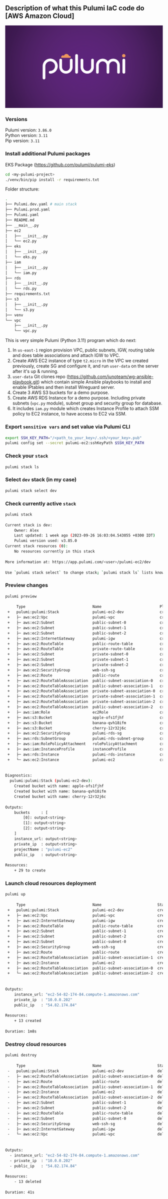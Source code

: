 ## Description of what this Pulumi IaC code do [AWS Amazon Cloud]
![Alt text for the image](./pulumi-pic.png)

### Versions
Pulumi version: `3.86.0`  
Python version: `3.11`  
Pip version: `3.11`  

### Install additional Pulumi packages
EKS Package (https://github.com/pulumi/pulumi-eks)
```bash
cd <my-pulumi-project>
./venv/bin/pip install -r requirements.txt
```

Folder structure:
```bash
.
├── Pulumi.dev.yaml # main stack
├── Pulumi.prod.yaml
├── Pulumi.yaml
├── README.md
├── __main__.py
├── ec2
│   ├── __init__.py
│   └── ec2.py
├── eks
│   ├── __init__.py
│   └── eks.py
├── iam
│   ├── __init__.py
│   └── iam.py
├── rds
│   ├── __init__.py
│   └── rds.py
├── requirements.txt
├── s3
│   ├── __init__.py
│   └── s3.py
├── venv
└── vpc
    ├── __init__.py
    └── vpc.py
```

This is very simple Pulumi (Python 3.11) program which do next: 
1. In `us-east-1` region provision VPC, public subnets, IGW, routing table and does table associations and attach IGW to VPC.
2. Create AWS EC2 instance of type `t2.micro` in the VPC we created previously, create SG and configure it, and run `user-data` on the server after it's up & running.  
3. `user-data` Git clones repo (https://github.com/junoteam/wg-ansible-playbook.git) which contain simple Ansible playbooks to install and enable IPtables and then install Wireguard server.
4. Create 3 AWS S3 buckets for a demo purpose. 
5. Create AWS RDS Instance for a demo purpose. Including private subnets (`vpc.py` module), subnet group and security group for database.
6. It includes `iam.py` module which creates Instance Profile to attach SSM policy to EC2 instance, to have access to EC2 via SSM.

### Export `sensitive vars` and set value via Pulumi CLI
```bash
export SSH_KEY_PATH="/<path_to_your_key>/.ssh/<your_key>.pub"
pulumi config set --secret pulumi-ec2:sshKeyPath $SSH_KEY_PATH
```

### Check your `stack`
```bash
pulumi stack ls
```

### Select `dev` stack (in my case)
```bash
pulumi stack select dev
```

### Check currently active `stack`
```bash
pulumi stack

Current stack is dev:
    Owner: Alex
    Last updated: 1 week ago (2023-09-26 16:03:04.543055 +0300 IDT)
    Pulumi version used: v3.85.0
Current stack resources (0):
    No resources currently in this stack

More information at: https://app.pulumi.com/<user>/pulumi-ec2/dev

Use `pulumi stack select` to change stack; `pulumi stack ls` lists known ones
```

### Preview changes
```bash
pulumi preview

     Type                              Name                          Plan       Info
 +   pulumi:pulumi:Stack               pulumi-ec2-dev                create     3 messages
 +   ├─ aws:ec2:Vpc                    pulumi-vpc                    create
 +   ├─ aws:ec2:Subnet                 public-subnet-0               create
 +   ├─ aws:ec2:Subnet                 public-subnet-1               create
 +   ├─ aws:ec2:Subnet                 public-subnet-2               create
 +   ├─ aws:ec2:InternetGateway        pulumi-igw                    create
 +   ├─ aws:ec2:RouteTable             public-route-table            create
 +   ├─ aws:ec2:RouteTable             private-route-table           create
 +   ├─ aws:ec2:Subnet                 private-subnet-0              create
 +   ├─ aws:ec2:Subnet                 private-subnet-1              create
 +   ├─ aws:ec2:Subnet                 private-subnet-2              create
 +   ├─ aws:ec2:SecurityGroup          web-ssh-sg                    create
 +   ├─ aws:ec2:Route                  public-route                  create
 +   ├─ aws:ec2:RouteTableAssociation  public-subnet-association-0   create
 +   ├─ aws:ec2:RouteTableAssociation  public-subnet-association-1   create
 +   ├─ aws:ec2:RouteTableAssociation  private-subnet-association-0  create
 +   ├─ aws:ec2:RouteTableAssociation  private-subnet-association-1  create
 +   ├─ aws:ec2:RouteTableAssociation  private-subnet-association-2  create
 +   ├─ aws:ec2:RouteTableAssociation  public-subnet-association-2   create
 +   ├─ aws:iam:Role                   ec2Role                       create
 +   ├─ aws:s3:Bucket                  apple-ofs1fjhf                create
 +   ├─ aws:s3:Bucket                  banana-qvh18ifm               create
 +   ├─ aws:s3:Bucket                  cherry-12r32j6c               create
 +   ├─ aws:ec2:SecurityGroup          pulumi-rds-sg                 create
 +   ├─ aws:rds:SubnetGroup            pulumi-rds-subnet-group       create
 +   ├─ aws:iam:RolePolicyAttachment   rolePolicyAttachment          create
 +   ├─ aws:iam:InstanceProfile        instanceProfile               create
 +   ├─ aws:rds:Instance               pulumi-rds-instance           create
 +   └─ aws:ec2:Instance               pulumi-ec2                    create


Diagnostics:
  pulumi:pulumi:Stack (pulumi-ec2-dev):
    Created bucket with name: apple-ofs1fjhf
    Created bucket with name: banana-qvh18ifm
    Created bucket with name: cherry-12r32j6c

Outputs:
    buckets     : [
        [0]: output<string>
        [1]: output<string>
        [2]: output<string>
    ]
    instance_url: output<string>
    private_ip  : output<string>
    projectName : "pulumi-ec2"
    public_ip   : output<string>

Resources:
    + 29 to create
```

### Launch cloud resources deployment
```bash
pulumi up

     Type                              Name                         Status
 +   pulumi:pulumi:Stack               pulumi-ec2-dev               created (65s)
 +   ├─ aws:ec2:Vpc                    pulumi-vpc                   created (14s)
 +   ├─ aws:ec2:InternetGateway        pulumi-igw                   created (1s)
 +   ├─ aws:ec2:RouteTable             public-route-table           created (2s)
 +   ├─ aws:ec2:Subnet                 public-subnet-1              created (12s)
 +   ├─ aws:ec2:Subnet                 public-subnet-2              created (13s)
 +   ├─ aws:ec2:Subnet                 public-subnet-0              created (13s)
 +   ├─ aws:ec2:SecurityGroup          web-ssh-sg                   created (5s)
 +   ├─ aws:ec2:Route                  public-route                 created (1s)
 +   ├─ aws:ec2:RouteTableAssociation  public-subnet-association-1  created (1s)
 +   ├─ aws:ec2:Instance               pulumi-ec2                   created (33s)
 +   ├─ aws:ec2:RouteTableAssociation  public-subnet-association-0  created (1s)
 +   └─ aws:ec2:RouteTableAssociation  public-subnet-association-2  created (1s)


Outputs:
    instance_url: "ec2-54-82-174-84.compute-1.amazonaws.com"
    private_ip  : "10.0.0.202"
    public_ip   : "54.82.174.84"

Resources:
    + 13 created

Duration: 1m8s
``` 

### Destroy cloud resources
```bash
pulumi destroy

     Type                              Name                         Status
 -   pulumi:pulumi:Stack               pulumi-ec2-dev               deleted
 -   ├─ aws:ec2:RouteTableAssociation  public-subnet-association-0  deleted (2s)
 -   ├─ aws:ec2:Route                  public-route                 deleted (2s)
 -   ├─ aws:ec2:RouteTableAssociation  public-subnet-association-1  deleted (2s)
 -   ├─ aws:ec2:Instance               pulumi-ec2                   deleted (32s)
 -   ├─ aws:ec2:RouteTableAssociation  public-subnet-association-2  deleted (2s)
 -   ├─ aws:ec2:Subnet                 public-subnet-1              deleted (1s)
 -   ├─ aws:ec2:Subnet                 public-subnet-2              deleted (1s)
 -   ├─ aws:ec2:RouteTable             public-route-table           deleted (2s)
 -   ├─ aws:ec2:Subnet                 public-subnet-0              deleted (2s)
 -   ├─ aws:ec2:SecurityGroup          web-ssh-sg                   deleted (3s)
 -   ├─ aws:ec2:InternetGateway        pulumi-igw                   deleted (1s)
 -   └─ aws:ec2:Vpc                    pulumi-vpc                   deleted (1s)


Outputs:
  - instance_url: "ec2-54-82-174-84.compute-1.amazonaws.com"
  - private_ip  : "10.0.0.202"
  - public_ip   : "54.82.174.84"

Resources:
    - 13 deleted

Duration: 41s
```
